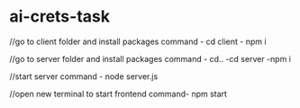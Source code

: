 # ai-crets-task

//go to client folder and install packages
command - cd client - npm i

//go to server folder and install packages
command - cd..
-cd server
-npm i

//start server
command - node server.js

//open new terminal to start frontend
command- npm start
